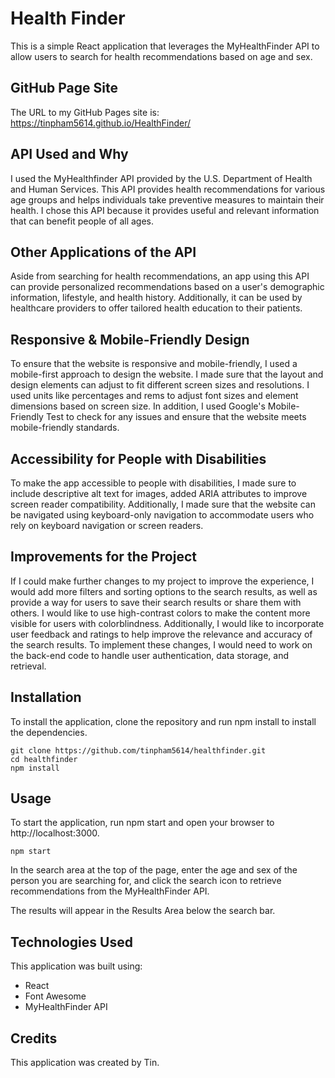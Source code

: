# Health Finder
This is a simple React application that leverages the MyHealthFinder API to allow users to search for health recommendations based on age and sex.

## GitHub Page Site
The URL to my GitHub Pages site is: https://tinpham5614.github.io/HealthFinder/

## API Used and Why
I used the MyHealthfinder API provided by the U.S. Department of Health and Human Services. 
This API provides health recommendations for various age groups and helps individuals take preventive measures to maintain their health. 
I chose this API because it provides useful and relevant information that can benefit people of all ages.

## Other Applications of the API
Aside from searching for health recommendations, an app using this API can provide personalized recommendations based on a user's demographic information, lifestyle, and health history. 
Additionally, it can be used by healthcare providers to offer tailored health education to their patients.

## Responsive & Mobile-Friendly Design
To ensure that the website is responsive and mobile-friendly, I used a mobile-first approach to design the website. 
I made sure that the layout and design elements can adjust to fit different screen sizes and resolutions. 
I used units like percentages and rems to adjust font sizes and element dimensions based on screen size.
In addition, I used Google's Mobile-Friendly Test to check for any issues and ensure that the website meets mobile-friendly standards.

## Accessibility for People with Disabilities
To make the app accessible to people with disabilities, I made sure to include descriptive alt text for images, added ARIA attributes to improve screen reader compatibility. 
Additionally, I made sure that the website can be navigated using keyboard-only navigation to accommodate users who rely on keyboard navigation or screen readers.

## Improvements for the Project
If I could make further changes to my project to improve the experience, I would add more filters and sorting options to the search results, as well as provide a way for users to save their search results or share them with others.
I would like to use high-contrast colors to make the content more visible for users with colorblindness.
Additionally, I would like to incorporate user feedback and ratings to help improve the relevance and accuracy of the search results. 
To implement these changes, I would need to work on the back-end code to handle user authentication, data storage, and retrieval.

## Installation
To install the application, clone the repository and run npm install to install the dependencies.

```
git clone https://github.com/tinpham5614/healthfinder.git
cd healthfinder
npm install
```

## Usage
To start the application, run npm start and open your browser to http://localhost:3000.

```
npm start
```
In the search area at the top of the page, enter the age and sex of the person you are searching for, and click the search icon to retrieve recommendations from the MyHealthFinder API.

The results will appear in the Results Area below the search bar.

## Technologies Used
This application was built using:

* React
* Font Awesome
* MyHealthFinder API
## Credits
This application was created by Tin.
